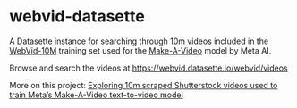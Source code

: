 # webvid-datasette

A Datasette instance for searching through 10m videos included in the [WebVid-10M](https://m-bain.github.io/webvid-dataset/) training set used for the [Make-A-Video](https://makeavideo.studio/) model by Meta AI.

Browse and search the videos at https://webvid.datasette.io/webvid/videos

More on this project: [Exploring 10m scraped Shutterstock videos used to train Meta’s Make-A-Video text-to-video model](https://simonwillison.net/2022/Sep/29/webvid/)
